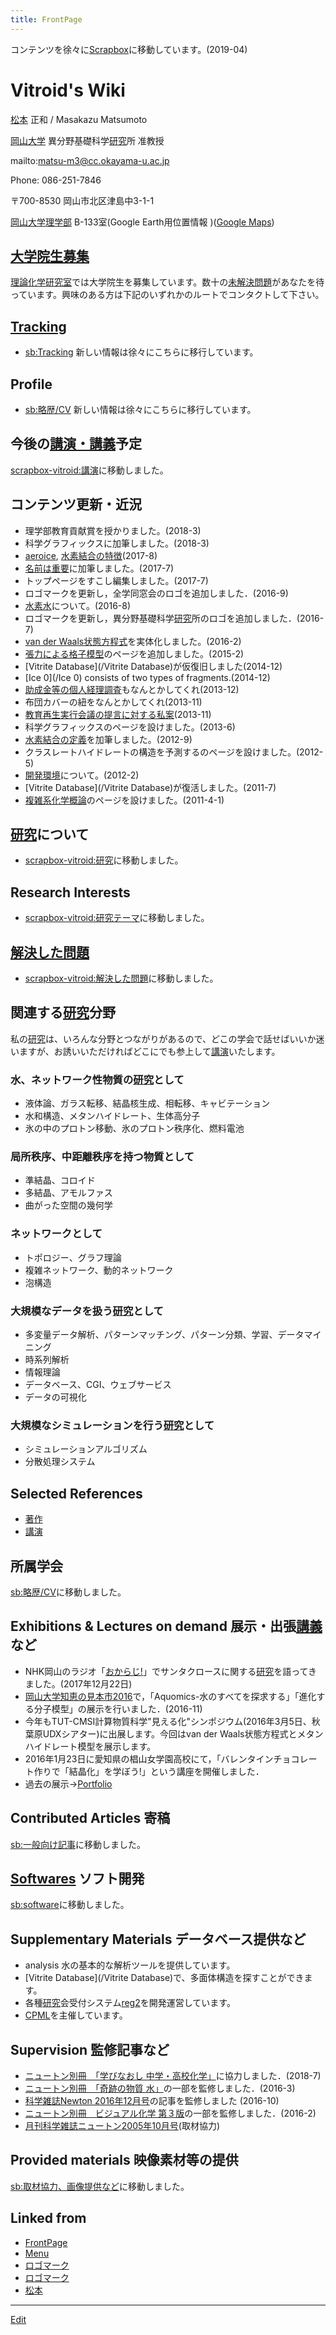 ```yaml
---
title: FrontPage
---
```

コンテンツを徐々に[Scrapbox](https://scrapbox.io/vitroid)に移動しています。(2019-04)


# Vitroid's Wiki

<!-- 最近ちょっとまじめに更新しています。 -->
<!-- 岡山に移ってはや一年。岡山の街はまださっぱり不案内ですが、今後ともよろしくお願いいたします。 -->
<!-- ---- -->
[松本](/松本) 正和  / Masakazu Matsumoto



[岡山大学](/岡山大学) 異分野基礎科学[研究](/研究)所 准教授

mailto:matsu-m3@cc.okayama-u.ac.jp

Phone: 086-251-7846

<!-- Fax: 052-789-3551 -->
〒700-8530 岡山市北区津島中3-1-1

[岡山大学理学部](/岡山大学理学部) B-133室(Google Earth用位置情報 [](http://theochem.chem.okayama-u.ac.jp/vitroid/FrontPage/B133.kmz))([Google Maps](https://maps.google.com/?ll=34.68824,133.92051&z=20)) 

<!-- [研究](/研究)室をミサイル攻撃する際にご活用下さいw -->
<!-- ![http://www.nature.com/nature/journal/v498/n7454/images/cover_nature.jpg](http://www.nature.com/nature/journal/v498/n7454/images/cover_nature.jpg) -->
<!-- *久々にnatureに論文が掲載されました (June 2013)→[DOI:10.1038/nature12190](https://doi.org/10.1038/nature12190) -->

## [大学院生募集](/大学院生募集)

[理論化学研究室](/理論化学研究室)では大学院生を募集しています。数十の[未解決問題](/未解決問題)があなたを待っています。興味のある方は下記のいずれかのルートでコンタクトして下さい。


## [Tracking](/Tracking)

* [sb:Tracking](https://scrapbox.io/vitroid/Tracking) 新しい情報は徐々にこちらに移行しています。

## Profile

* [sb:略歴/CV](https://scrapbox.io/vitroid/略歴/CV) 新しい情報は徐々にこちらに移行しています。

## 今後の[講演・講義](/講演・講義)予定

[scrapbox-vitroid:講演](https://scrapbox.io/vitroid/講演)に移動しました。




## コンテンツ更新・近況

* 理学部教育貢献賞を授かりました。(2018-3)
* 科学グラフィックスに加筆しました。(2018-3)
* [aeroice](/aeroice), [水素結合の特徴](/水素結合の特徴)(2017-8)
* [名前は重要](/名前は重要)に加筆しました。(2017-7)
* トップページをすこし編集しました。(2017-7)
* ロゴマークを更新し，全学同窓会のロゴを追加しました．(2016-9)
* [水素水](/水素水)について。(2016-8)
* ロゴマークを更新し，異分野基礎科学[研究](/研究)所のロゴを追加しました．(2016-7)
* [van der Waals状態方程式](http://www.thingiverse.com/thing:1332635)を実体化しました。(2016-2)
* [張力による格子模型](/張力による格子模型)のページを追加しました。(2015-2)
* [Vitrite Database](/Vitrite Database)が仮復旧しました(2014-12)
* [Ice 0](/Ice 0) consists of two types of fragments.(2014-12)
* [助成金等の個人経理調査](/助成金等の個人経理調査)もなんとかしてくれ(2013-12)
* 布団カバーの紐をなんとかしてくれ(2013-11)
* [教育再生実行会議の提言に対する私案](/教育再生実行会議の提言に対する私案)(2013-11)
* 科学グラフィックスのページを設けました。(2013-6)
* [水素結合の定義](/水素結合の定義)を加筆しました。(2012-9)
* クラスレートハイドレートの構造を予測するのページを設けました。(2012-5)
* [開発環境](/開発環境)について。(2012-2)
* [Vitrite Database](/Vitrite Database)が復活しました。(2011-7)
* [複雑系化学概論](/複雑系化学概論)のページを設けました。(2011-4-1)
<!-- *[教養物理化学](/教養物理化学)、[化学数学II](/化学数学II)のページを設けました。(2010-11-1) -->
<!-- *[水は迷路を解ける](/水は迷路を解ける)!に、実証[動画](/動画)を掲載しました。(2010-10-5) -->
<!-- *[化学演習](/化学演習)を更新しました。(2010-5-21) -->
<!-- *ゲスト分子配置からみたハイドレート構造を更新しました。(2010-5-21) -->

## [研究](/研究)について

* [scrapbox-vitroid:研究](https://scrapbox.io/vitroid/研究)に移動しました。

## Research Interests

* [scrapbox-vitroid:研究テーマ](https://scrapbox.io/vitroid/研究テーマ)に移動しました。

## [解決した問題](/解決した問題)

* [scrapbox-vitroid:解決した問題](https://scrapbox.io/vitroid/解決した問題)に移動しました。

## 関連する[研究](/研究)分野

私の[研究](/研究)は、いろんな分野とつながりがあるので、どこの学会で話せばいいか迷いますが、お誘いいただければどこにでも参上して[講演](/講演)いたします。


### 水、ネットワーク性物質の[研究](/研究)として

* 液体論、ガラス転移、結晶核生成、相転移、キャビテーション
* 水和構造、メタンハイドレート、生体高分子
* 氷の中のプロトン移動、氷のプロトン秩序化、燃料電池

### 局所秩序、中距離秩序を持つ物質として

* 準結晶、コロイド
* 多結晶、アモルファス
* 曲がった空間の幾何学

### ネットワークとして

* トポロジー、グラフ理論
* 複雑ネットワーク、動的ネットワーク
* 泡構造

### 大規模なデータを扱う[研究](/研究)として

* 多変量データ解析、パターンマッチング、パターン分類、学習、データマイニング
* 時系列解析
* 情報理論
* データベース、CGI、ウェブサービス
* データの可視化

### 大規模なシミュレーションを行う[研究](/研究)として

* シミュレーションアルゴリズム
* 分散処理システム

## Selected References

* [著作](/著作)
* [講演](/講演)

## 所属学会

[sb:略歴/CV](https://scrapbox.io/vitroid/略歴/CV)に移動しました。


## Exhibitions & Lectures on demand 展示・出張[講義](/講義)など

* NHK岡山のラジオ「[おからじ!](https://www.nhk.or.jp/okayama/program/okaradi/)」でサンタクロースに関する[研究](/研究)を語ってきました。(2017年12月22日)
* [岡山大学知恵の見本市2016](http://www.orpc.okayama-u.ac.jp/tenji/chie_01.html)で，「Aquomics-水のすべてを探求する」「進化する分子模型」の展示を行いました．(2016-11)
* 今年もTUT-CMSI計算物質科学"見える化"シンポジウム(2016年3月5日、秋葉原UDXシアター)に出展します。今回はvan der Waals状態方程式とメタンハイドレート模型を展示します。
* 2016年1月23日に愛知県の椙山女学園高校にて，「バレンタインチョコレート作りで「結晶化」を学ぼう!」という講座を開催しました．
* 過去の展示→[Portfolio](/Portfolio)

## Contributed Articles 寄稿

[sb:一般向け記事](https://scrapbox.io/vitroid/一般向け記事)に移動しました。


## [Softwares](/Softwares) ソフト開発

[sb:software](https://scrapbox.io/vitroid/software)に移動しました。


## Supplementary Materials データベース提供など

* analysis 水の基本的な解析ツールを提供しています。
* [Vitrite Database](/Vitrite Database)で、多面体構造を探すことができます。
* 各種[研究](/研究)会受付システム[reg2](/reg2)を開発運営しています。
* [CPML](/CPML)を主催しています。

## Supervision 監修記事など

* [ニュートン別冊　「学びなおし 中学・高校化学」](http://amzn.asia/cdj65qL)に協力しました．(2018-7)
* [ニュートン別冊　「奇跡の物質 水」](http://amzn.asia/dFdRsPc)の一部を監修しました．(2016-3)
* [科学雑誌Newton 2016年12月号](http://amzn.asia/f9pjcpV)の記事を監修しました (2016-10)
* [ニュートン別冊　ビジュアル化学 第３版](http://www.newtonpress.co.jp/separate/back_chemistry/mook_160225.html)の一部を監修しました．(2016-2)
* [月刊科学雑誌ニュートン2005年10月号](http://www.newtonpress.co.jp/science/newton/back/back05/n0510.html)(取材協力)

## Provided materials 映像素材等の提供

[sb:取材協力、画像提供など](https://scrapbox.io/vitroid/取材協力、画像提供など)に移動しました。



## Linked from

* [FrontPage](/FrontPage)
* [Menu](/Menu)
* [ロゴマーク](/ロゴマーク)
* [ロゴマーク](/ロゴマーク)
* [松本](/松本)


----

[Edit](https://github.com/vitroid/vitroid.github.io/edit/master/MD/FrontPage.md)

